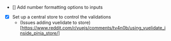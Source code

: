 - [] Add number formatting options to inputs
- [x] Set up a central store to control the validations
  - (Issues adding vuelidate to store)[https://www.reddit.com/r/vuejs/comments/tv4n0b/using_vuelidate_inside_pinia_store/]